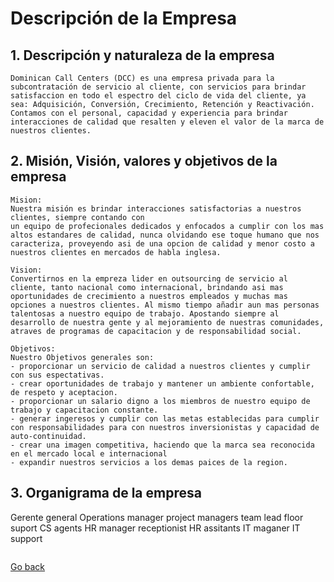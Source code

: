 # Descripción de la Empresa

## 1. Descripción y naturaleza de la empresa

```
Dominican Call Centers (DCC) es una empresa privada para la subcontratación de servicio al cliente, con servicios para brindar satisfaccion en todo el espectro del ciclo de vida del cliente, ya sea: Adquisición, Conversión, Crecimiento, Retención y Reactivación. Contamos con el personal, capacidad y experiencia para brindar interacciones de calidad que resalten y eleven el valor de la marca de nuestros clientes.
```

## 2. Misión, Visión, valores y objetivos de la empresa

```
Mision:
Nuestra misión es brindar interacciones satisfactorias a nuestros clientes, siempre contando con
un equipo de profecionales dedicados y enfocados a cumplir con los mas altos estandares de calidad, nunca olvidando ese toque humano que nos caracteriza, proveyendo asi de una opcion de calidad y menor costo a nuestros clientes en mercados de habla inglesa.
```

```
Vision:
Convertirnos en la empreza lider en outsourcing de servicio al cliente, tanto nacional como internacional, brindando asi mas oportunidades de crecimiento a nuestros empleados y muchas mas opciones a nuestros clientes. Al mismo tiempo añadir aun mas personas talentosas a nuestro equipo de trabajo. Apostando siempre al desarrollo de nuestra gente y al mejoramiento de nuestras comunidades, atraves de programas de capacitacion y de responsabilidad social.
```

```
Objetivos:
Nuestro Objetivos generales son:
- proporcionar un servicio de calidad a nuestros clientes y cumplir con sus espectativas.
- crear oportunidades de trabajo y mantener un ambiente confortable, de respeto y aceptacion.
- proporcionar un salario digno a los miembros de nuestro equipo de trabajo y capacitacion constante.
- generar ingeresos y cumplir con las metas establecidas para cumplir con responsabilidades para con nuestros inversionistas y capacidad de auto-continuidad.
- crear una imagen competitiva, haciendo que la marca sea reconocida en el mercado local e internacional
- expandir nuestros servicios a los demas paices de la region.
```

## 3. Organigrama de la empresa

Gerente general
Operations manager
project managers
team lead
floor suport
CS agents
HR manager
receptionist
HR assitants
IT maganer
IT support

```

```

[Go back](../README.md)
